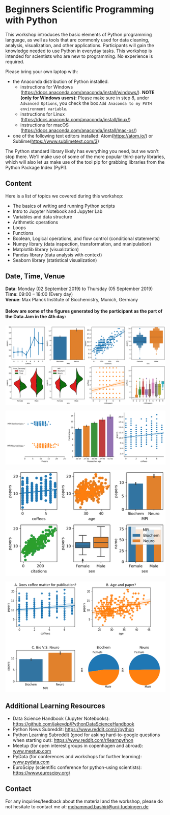 # Beginners Scientific Programming with Python
This workshop introduces the basic elements of Python programming language, as well as tools that are commonly used for data cleaning, analysis, visualization, and other applications. Participants will gain the knowledge needed to use Python in everyday tasks. This workshop is intended for scientists who are new to programming. No experience is required.

Please bring your own laptop with:

- the Anaconda distribution of Python installed.
    - instructions for Windows (https://docs.anaconda.com/anaconda/install/windows/). **NOTE (only for Windows users):** Please make sure in step 8, under `Advanced Options`, you check the box `Add Anaconda to my PATH environment variable`.
    - instructions for Linux (https://docs.anaconda.com/anaconda/install/linux/)
    - instructions for macOS (https://docs.anaconda.com/anaconda/install/mac-os/)
- one of the following text editors installed: Atom(https://atom.io/) or Sublime(https://www.sublimetext.com/3)

The Python standard library likely has everything you need, but we won't stop there. We'll make use of some of the more popular third-party libraries, which will also let us make use of the tool pip for grabbing libraries from the Python Package Index (PyPI).


## Content
Here is a list of topics we covered during this workshop:
- The basics of writing and running Python scripts
- Intro to Jupyter Notebook and Jupyter Lab
- Variables and data structure
- Arithmetic operations
- Loops
- Functions
- Boolean, Logical operations, and flow control (conditional statements)
- Numpy library (data inspection, transformation, and manipulation)
- Matplotlib library (visualization)
- Pandas library (data analysis with context)
- Seaborn library (statistical visualization)

## Date, Time, Venue
**Data**: Monday (02 September 2019) to Thursday (05 September 2019) <br>
**Time**: 09:00 – 18:00 (Every day) <br>
**Venue**: Max Planck Institute of Biochemistry, Munich, Germany

#### Below are some of the figures generated by the participant as the part of the Data Jam in the 4th day:

<p align="center">
	<img src="https://github.com/mohammadbashiri/MPI-python-workshop-sep2019/blob/master/images/DataJam/group1.png?raw=true" alt="Fig6">
</p>
<p align="center">
	<img src="https://github.com/mohammadbashiri/MPI-python-workshop-sep2019/blob/master/images/DataJam/group2.png?raw=true" alt="Fig6">
</p>
<p align="center">
	<img src="https://github.com/mohammadbashiri/MPI-python-workshop-sep2019/blob/master/images/DataJam/group3.png?raw=true" alt="Fig6">
</p>
<p align="center">
	<img src="https://github.com/mohammadbashiri/MPI-python-workshop-sep2019/blob/master/images/DataJam/group4.png?raw=true" alt="Fig6">
</p>

## Additional Learning Resources

- Data Science Handbook (Jupyter Notebooks): https://github.com/jakevdp/PythonDataScienceHandbook
- Python News Subreddit: https://www.reddit.com/r/python
- Python Learning Subreddit (good for asking hard-to-google questions when starting out): https://www.reddit.com/r/learnpython
- Meetup (for open interest groups in copenhagen and abroad): www.meetup.com
- PyData (for conferences and workshops for further learning): www.pydata.com
- EuroScipy (scientific conference for python-using scientists): https://www.euroscipy.org/


## Contact
For any inquiries/feedback about the material and the workshop, please do not hesitate to contact me at: mohammad.bashiri@uni-tuebingen.de
